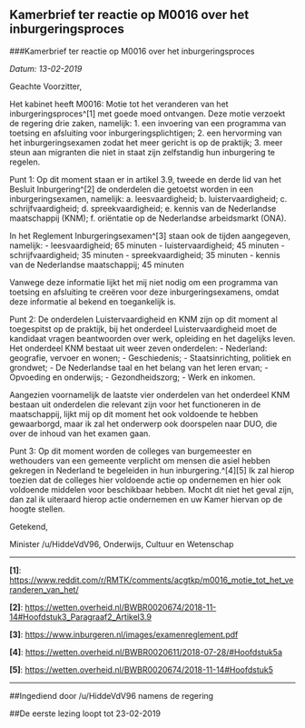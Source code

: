## Kamerbrief ter reactie op M0016 over het inburgeringsproces 
 
###Kamerbrief ter reactie op M0016 over het inburgeringsproces

*Datum: 13-02-2019*

Geachte Voorzitter,

Het kabinet heeft M0016: Motie tot het veranderen van het inburgeringsproces^[1] met goede moed ontvangen. Deze motie verzoekt de regering drie zaken, namelijk: 1. een invoering van een programma van toetsing en afsluiting voor inburgeringsplichtigen; 2. een hervorming van het inburgeringsexamen zodat het meer gericht is op de praktijk; 3. meer steun aan migranten die niet in staat zijn zelfstandig hun inburgering te regelen.

Punt 1: Op dit moment staan er in artikel 3.9, tweede en derde lid van het Besluit Inburgering^[2] de onderdelen die getoetst worden in een inburgeringsexamen, namelijk: a. leesvaardigheid; b. luistervaardigheid; c. schrijfvaardigheid; d. spreekvaardigheid; e. kennis van de Nederlandse maatschappij (KNM); f. oriëntatie op de Nederlandse arbeidsmarkt (ONA).

In het Reglement Inburgeringsexamen^[3] staan ook de tijden aangegeven, namelijk: - leesvaardigheid; 65 minuten - luistervaardigheid; 45 minuten - schrijfvaardigheid; 35 minuten - spreekvaardigheid; 35 minuten - kennis van de Nederlandse maatschappij; 45 minuten

Vanwege deze informatie lijkt het mij niet nodig om een programma van toetsing en afsluiting te creëren voor deze inburgeringsexamens, omdat deze informatie al bekend en toegankelijk is.

Punt 2: De onderdelen Luistervaardigheid en KNM zijn op dit moment al toegespitst op de praktijk, bij het onderdeel Luistervaardigheid moet de kandidaat vragen beantwoorden over werk, opleiding en het dagelijks leven. Het onderdeel KNM bestaat uit weer zeven onderdelen: - Nederland: geografie, vervoer en wonen; - Geschiedenis; - Staatsinrichting, politiek en grondwet; - De Nederlandse taal en het belang van het leren ervan; - Opvoeding en onderwijs; - Gezondheidszorg; - Werk en inkomen.

Aangezien voornamelijk de laatste vier onderdelen van het onderdeel KNM bestaan uit onderdelen die relevant zijn voor het functioneren in de maatschappij, lijkt mij op dit moment het ook voldoende te hebben gewaarborgd, maar ik zal het onderwerp ook doorspelen naar DUO, die over de inhoud van het examen gaan.

Punt 3: Op dit moment worden de colleges van burgemeester en wethouders van een gemeente verplicht om mensen die asiel hebben gekregen in Nederland te begeleiden in hun inburgering.^[4][5] Ik zal hierop toezien dat de colleges hier voldoende actie op ondernemen en hier ook voldoende middelen voor beschikbaar hebben. Mocht dit niet het geval zijn, dan zal ik uiteraard hierop actie ondernemen en uw Kamer hiervan op de hoogte stellen.

Getekend,

Minister /u/HiddeVdV96, Onderwijs, Cultuur en Wetenschap

---

**[1]**: https://www.reddit.com/r/RMTK/comments/acgtkp/m0016_motie_tot_het_veranderen_van_het/

**[2]**: https://wetten.overheid.nl/BWBR0020674/2018-11-14#Hoofdstuk3_Paragraaf2_Artikel3.9

**[3]**: https://www.inburgeren.nl/images/examenreglement.pdf

**[4]**: https://wetten.overheid.nl/BWBR0020611/2018-07-28/#Hoofdstuk5a

**[5]**: https://wetten.overheid.nl/BWBR0020674/2018-11-14#Hoofdstuk5

---

##Ingediend door /u/HiddeVdV96 namens de regering

##De eerste lezing loopt tot 23-02-2019
